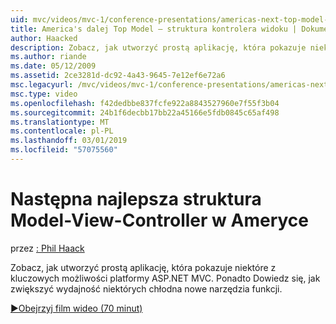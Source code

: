 ```yaml
---
uid: mvc/videos/mvc-1/conference-presentations/americas-next-top-model-view-controller-framework
title: America's dalej Top Model — struktura kontrolera widoku | Dokumentacja firmy Microsoft
author: Haacked
description: Zobacz, jak utworzyć prostą aplikację, która pokazuje niektóre z kluczowych możliwości platformy ASP.NET MVC. Ponadto Dowiedz się, jak zwiększyć wydajność niektórych...
ms.author: riande
ms.date: 05/12/2009
ms.assetid: 2ce3281d-dc92-4a43-9645-7e12ef6e72a6
msc.legacyurl: /mvc/videos/mvc-1/conference-presentations/americas-next-top-model-view-controller-framework
msc.type: video
ms.openlocfilehash: f42dedbbe837fcfe922a8843527960e7f55f3b04
ms.sourcegitcommit: 24b1f6decbb17bb22a45166e5fdb0845c65af498
ms.translationtype: MT
ms.contentlocale: pl-PL
ms.lasthandoff: 03/01/2019
ms.locfileid: "57075560"
---
```

<a name="americas-next-top-model-view-controller-framework"></a>Następna najlepsza struktura Model-View-Controller w Ameryce
====================
przez [: Phil Haack](https://github.com/Haacked)

Zobacz, jak utworzyć prostą aplikację, która pokazuje niektóre z kluczowych możliwości platformy ASP.NET MVC. Ponadto Dowiedz się, jak zwiększyć wydajność niektórych chłodna nowe narzędzia funkcji.

[&#9654;Obejrzyj film wideo (70 minut)](https://channel9.msdn.com/Blogs/ASP-NET-Site-Videos/americas-next-top-model-view-controller-framework)
